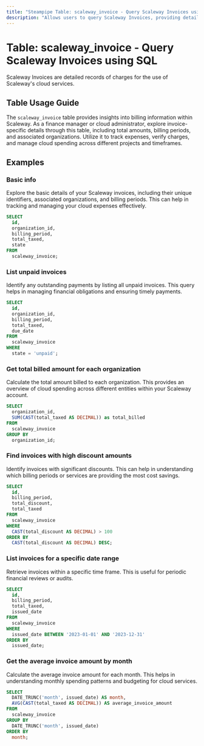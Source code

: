 ```yaml
---
title: "Steampipe Table: scaleway_invoice - Query Scaleway Invoices using SQL"
description: "Allows users to query Scaleway Invoices, providing detailed information about billing and usage for Scaleway services."
---
```


# Table: scaleway_invoice - Query Scaleway Invoices using SQL

Scaleway Invoices are detailed records of charges for the use of Scaleway's cloud services.

## Table Usage Guide

The `scaleway_invoice` table provides insights into billing information within Scaleway. As a finance manager or cloud administrator, explore invoice-specific details through this table, including total amounts, billing periods, and associated organizations. Utilize it to track expenses, verify charges, and manage cloud spending across different projects and timeframes.

## Examples

### Basic info
Explore the basic details of your Scaleway invoices, including their unique identifiers, associated organizations, and billing periods. This can help in tracking and managing your cloud expenses effectively.

```sql
SELECT
  id,
  organization_id,
  billing_period,
  total_taxed,
  state
FROM
  scaleway_invoice;
```

### List unpaid invoices
Identify any outstanding payments by listing all unpaid invoices. This query helps in managing financial obligations and ensuring timely payments.

```sql
SELECT
  id,
  organization_id,
  billing_period,
  total_taxed,
  due_date
FROM
  scaleway_invoice
WHERE
  state = 'unpaid';
```

### Get total billed amount for each organization
Calculate the total amount billed to each organization. This provides an overview of cloud spending across different entities within your Scaleway account.

```sql
SELECT
  organization_id,
  SUM(CAST(total_taxed AS DECIMAL)) as total_billed
FROM
  scaleway_invoice
GROUP BY
  organization_id;
```

### Find invoices with high discount amounts
Identify invoices with significant discounts. This can help in understanding which billing periods or services are providing the most cost savings.

```sql
SELECT
  id,
  billing_period,
  total_discount,
  total_taxed
FROM
  scaleway_invoice
WHERE
  CAST(total_discount AS DECIMAL) > 100
ORDER BY
  CAST(total_discount AS DECIMAL) DESC;
```

### List invoices for a specific date range
Retrieve invoices within a specific time frame. This is useful for periodic financial reviews or audits.

```sql
SELECT
  id,
  billing_period,
  total_taxed,
  issued_date
FROM
  scaleway_invoice
WHERE
  issued_date BETWEEN '2023-01-01' AND '2023-12-31'
ORDER BY
  issued_date;
```

### Get the average invoice amount by month
Calculate the average invoice amount for each month. This helps in understanding monthly spending patterns and budgeting for cloud services.

```sql
SELECT
  DATE_TRUNC('month', issued_date) AS month,
  AVG(CAST(total_taxed AS DECIMAL)) AS average_invoice_amount
FROM
  scaleway_invoice
GROUP BY
  DATE_TRUNC('month', issued_date)
ORDER BY
  month;
```
